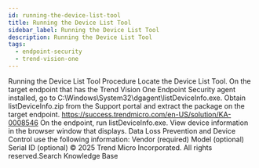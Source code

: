 ```yaml
---
id: running-the-device-list-tool
title: Running the Device List Tool
sidebar_label: Running the Device List Tool
description: Running the Device List Tool
tags:
  - endpoint-security
  - trend-vision-one
---
```


 Running the Device List Tool Procedure Locate the Device List Tool. On the target endpoint that has the Trend Vision One Endpoint Security agent installed, go to C:\Windows\System32\dgagent\listDeviceInfo.exe. Obtain listDeviceInfo.zip from the Support portal and extract the package on the target endpoint. https://success.trendmicro.com/en-US/solution/KA-0008546 On the endpoint, run listDeviceInfo.exe. View device information in the browser window that displays. Data Loss Prevention and Device Control use the following information: Vendor (required) Model (optional) Serial ID (optional) © 2025 Trend Micro Incorporated. All rights reserved.Search Knowledge Base